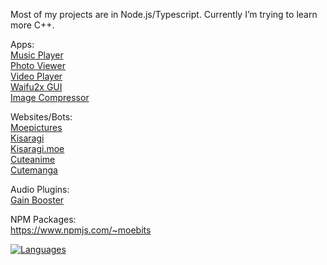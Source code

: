 Most of my projects are in Node.js/Typescript. Currently I’m trying to learn more C++. 

Apps: \
[Music Player](https://github.com/Moebytes/Music-Player) \
[Photo Viewer](https://github.com/Moebytes/Photo-Viewer) \
[Video Player](https://github.com/Moebytes/Video-Player) \
[Waifu2x GUI](https://github.com/Moebytes/Waifu2x-GUI) \
[Image Compressor](https://github.com/Moebytes/Image-Compressor)

Websites/Bots: \
[Moepictures](https://github.com/Moebytes/Moepictures) \
[Kisaragi](https://github.com/Moebytes/Kisaragi) \
[Kisaragi.moe](https://github.com/Moebytes/Kisaragi.moe) \
[Cuteanime](https://github.com/Moebytes/Cuteanime) \
[Cutemanga](https://github.com/Moebytes/Cutemanga)

Audio Plugins: \
[Gain Booster](https://github.com/Moebytes/Gain-Booster)

NPM Packages: \
https://www.npmjs.com/~moebits

[![Languages](https://skillicons.dev/icons?i=ts,js,python,cpp,cs,react,electron,redux,postgres,redis,less,discordjs,webpack,nodejs,npm)](https://skillicons.dev)
